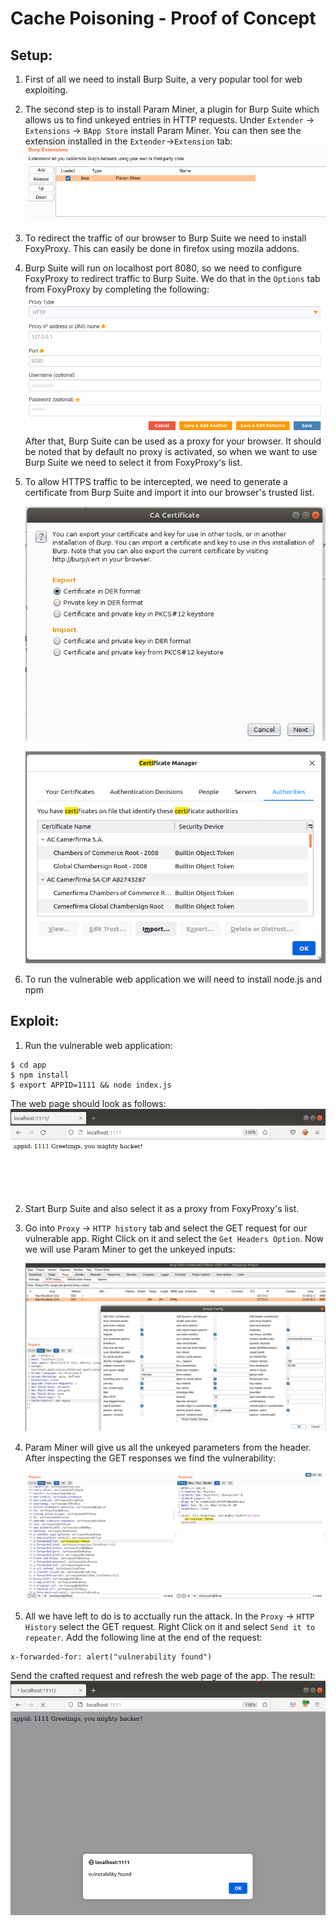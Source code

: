 # Cache Poisoning - Proof of Concept

## Setup:
1. First of all we need to install Burp Suite, a very popular tool for web exploiting.
2. The second step is to install Param Miner, a plugin for Burp Suite which allows us to find unkeyed entries in HTTP requests.
Under `Extender` -> `Extensions` -> `BApp Store` install Param Miner.
You can then see the extension installed in the `Extender`->`Extension` tab:
	![install_param_miner](./images/install_param_miner.png)
3. To redirect the traffic of our browser to Burp Suite we need to install FoxyProxy. This can easily be done in firefox using mozila addons.
4. Burp Suite will run on localhost port 8080, so we need to configure FoxyProxy to 
redirect traffic to Burp Suite. We do that in the `Options` tab from FoxyProxy by completing the following:
	![configure_foxy_proxy](./images/configure_foxy_proxy.png)
After that, Burp Suite can be used as a proxy for your browser.
It should be noted that by default no proxy is activated, so when we want to use Burp Suite we 
need to select it from FoxyProxy's list.
5. To allow HTTPS traffic to be intercepted, we need to generate a certificate from Burp Suite and import it into our browser's trusted list.

	![burp_suite_certificate](./images/burp_suite_certificate.png)

	![import_certificate](./images/import_certificate.png)

6. To run the vulnerable web application we will need to install node.js and npm

## Exploit:
1. Run the vulnerable web application:
```
$ cd app
$ npm install
$ export APPID=1111 && node index.js
```
The web page should look as follows:
	![app_web_page](./images/app_web_page.png)

2. Start Burp Suite and also select it as a proxy from FoxyProxy's list.

3. Go into `Proxy` -> `HTTP history` tab and select the GET request for our vulnerable app.
Right Click on it and select the `Get Headers Option`.
Now we will use Param Miner to get the unkeyed inputs:

	![get_headers](./images/get_headers.png)

4. Param Miner will give us all the unkeyed parameters from the header. After
inspecting the GET responses we find the vulnerability:

	![unkeyed_header](./images/unkeyed_header.png)

5. All we have left to do is to acctually run the attack. In the `Proxy` -> `HTTP History` select the GET request.
Right Click on it and select `Send it to repeater`.
Add the following line at the end of the request:
 ```
 x-forwarded-for: alert("vulnerability found")
 ```
Send the crafted request and refresh the web page of the app.
The result:
	![vulnerability_found](./images/vulnerability_found.png)